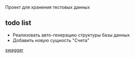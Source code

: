 Проект для хранения тестовых данных

todo list
- 

- Реализовать авто-генерацию структуры базы данных
- Добавить новую сущность "Счета"

[swagger](http://localhost:8080/swagger-ui/index.html?configUrl=/v3/api-docs/swagger-config#/Client/getAllClients)